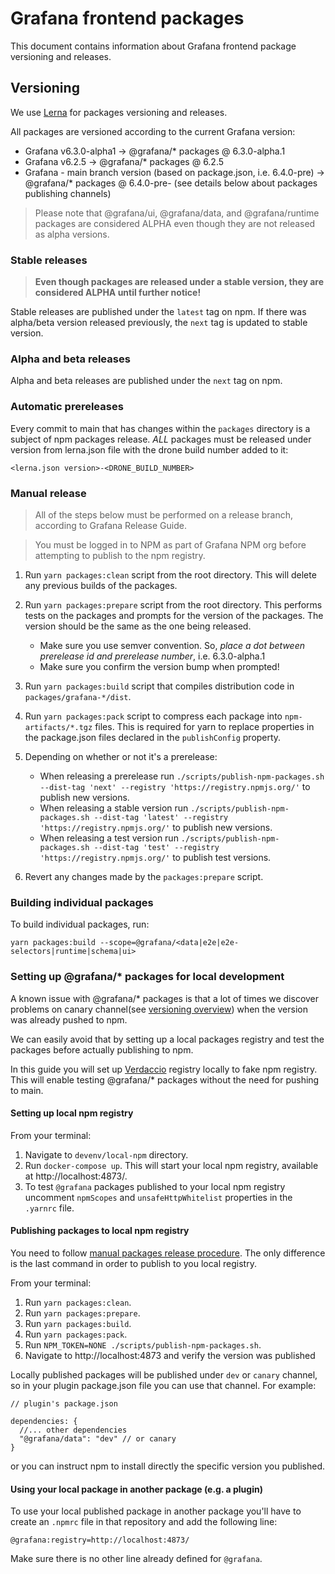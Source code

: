 # Grafana frontend packages

This document contains information about Grafana frontend package versioning and releases.

## Versioning

We use [Lerna](https://github.com/lerna/lerna) for packages versioning and releases.

All packages are versioned according to the current Grafana version:

- Grafana v6.3.0-alpha1 -> @grafana/\* packages @ 6.3.0-alpha.1
- Grafana v6.2.5 -> @grafana/\* packages @ 6.2.5
- Grafana - main branch version (based on package.json, i.e. 6.4.0-pre) -> @grafana/\* packages @ 6.4.0-pre-<COMMIT-SHA> (see details below about packages publishing channels)

> Please note that @grafana/ui, @grafana/data, and @grafana/runtime packages are considered ALPHA even though they are not released as alpha versions.

### Stable releases

> **Even though packages are released under a stable version, they are considered ALPHA until further notice!**

Stable releases are published under the `latest` tag on npm. If there was alpha/beta version released previously, the `next` tag is updated to stable version.

### Alpha and beta releases

Alpha and beta releases are published under the `next` tag on npm.

### Automatic prereleases

Every commit to main that has changes within the `packages` directory is a subject of npm packages release. _ALL_ packages must be released under version from lerna.json file with the drone build number added to it:

```
<lerna.json version>-<DRONE_BUILD_NUMBER>
```

### Manual release

> All of the steps below must be performed on a release branch, according to Grafana Release Guide.

> You must be logged in to NPM as part of Grafana NPM org before attempting to publish to the npm registry.

1. Run `yarn packages:clean` script from the root directory. This will delete any previous builds of the packages.
2. Run `yarn packages:prepare` script from the root directory. This performs tests on the packages and prompts for the version of the packages. The version should be the same as the one being released.
   - Make sure you use semver convention. So, _place a dot between prerelease id and prerelease number_, i.e. 6.3.0-alpha.1
   - Make sure you confirm the version bump when prompted!
3. Run `yarn packages:build` script that compiles distribution code in `packages/grafana-*/dist`.
4. Run `yarn packages:pack` script to compress each package into `npm-artifacts/*.tgz` files. This is required for yarn to replace properties in the package.json files declared in the `publishConfig` property.
5. Depending on whether or not it's a prerelease:

   - When releasing a prerelease run `./scripts/publish-npm-packages.sh --dist-tag 'next' --registry 'https://registry.npmjs.org/'` to publish new versions.
   - When releasing a stable version run `./scripts/publish-npm-packages.sh --dist-tag 'latest' --registry 'https://registry.npmjs.org/'` to publish new versions.
   - When releasing a test version run `./scripts/publish-npm-packages.sh --dist-tag 'test' --registry 'https://registry.npmjs.org/'` to publish test versions.

6. Revert any changes made by the `packages:prepare` script.

### Building individual packages

To build individual packages, run:

```
yarn packages:build --scope=@grafana/<data|e2e|e2e-selectors|runtime|schema|ui>
```

### Setting up @grafana/\* packages for local development

A known issue with @grafana/\* packages is that a lot of times we discover problems on canary channel(see [versioning overview](#Versioning)) when the version was already pushed to npm.

We can easily avoid that by setting up a local packages registry and test the packages before actually publishing to npm.

In this guide you will set up [Verdaccio](https://verdaccio.org/) registry locally to fake npm registry. This will enable testing @grafana/\* packages without the need for pushing to main.

#### Setting up local npm registry

From your terminal:

1. Navigate to `devenv/local-npm` directory.
2. Run `docker-compose up`. This will start your local npm registry, available at http://localhost:4873/.
3. To test `@grafana` packages published to your local npm registry uncomment `npmScopes` and `unsafeHttpWhitelist` properties in the `.yarnrc` file.

#### Publishing packages to local npm registry

You need to follow [manual packages release procedure](#manual-release). The only difference is the last command in order to publish to you local registry.

From your terminal:

1. Run `yarn packages:clean`.
2. Run `yarn packages:prepare`.
3. Run `yarn packages:build`.
4. Run `yarn packages:pack`.
5. Run `NPM_TOKEN=NONE ./scripts/publish-npm-packages.sh`.
6. Navigate to http://localhost:4873 and verify the version was published

Locally published packages will be published under `dev` or `canary` channel, so in your plugin package.json file you can use that channel. For example:

```
// plugin's package.json

dependencies: {
  //... other dependencies
  "@grafana/data": "dev" // or canary
}
```

or you can instruct npm to install directly the specific version you published.

#### Using your local package in another package (e.g. a plugin)

To use your local published package in another package you'll have to create an `.npmrc` file in that repository and add the following line:

```
@grafana:registry=http://localhost:4873/
```

Make sure there is no other line already defined for `@grafana`.
